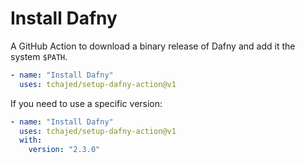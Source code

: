 # Install Dafny

A GitHub Action to download a binary release of Dafny and add it the system
`$PATH`.

```yml
- name: "Install Dafny"
  uses: tchajed/setup-dafny-action@v1
```

If you need to use a specific version:

```yml
- name: "Install Dafny"
  uses: tchajed/setup-dafny-action@v1
  with:
    version: "2.3.0"
```
